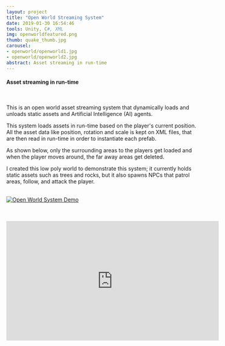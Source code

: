 ```yaml
---
layout: project
title: "Open World Streaming System"
date: 2019-01-30 16:54:46
tools: Unity, C#, XML
img: openworldfeatured.png
thumb: quake_thumb.jpg
carousel:
- openworld/openworld1.jpg
- openworld/openworld2.jpg
abstract: Asset streaming in run-time
---
```

#### Asset streaming in run-time
<br>

This is an open world asset streaming system that dynamically loads and unloads static assets and Artificial Intelligence (AI) agents.

This system loads assets in run-time based on the player's current position. All the asset data like position, rotation and scale is kept on XML files, that are then read in run-time in order to instantiate each prefab.

As shown below, only the surrounding areas to the players get loaded and when the player moves around, the far away areas get deleted.

I created this low poly world to demonstrate this system; it currently holds static assets such as trees and rocks, but it also spawns NPCs that patrol areas, follow, and attack the player.

<br>[![Open World System Demo](https://i.gyazo.com/ea19ae122aaeed3cb68843e99cc508d7.gif)](https://gyazo.com/ea19ae122aaeed3cb68843e99cc508d7)

<br>
<br>
<iframe width="560" height="315" src="https://www.youtube.com/embed/c3Wc_TwDiF8" frameborder="0" allow="accelerometer; autoplay; encrypted-media; gyroscope; picture-in-picture" allowfullscreen></iframe>